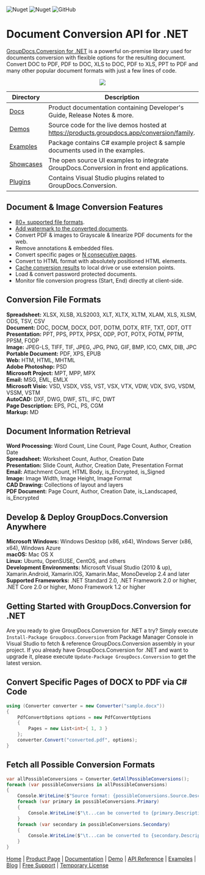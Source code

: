 ![Nuget](https://img.shields.io/nuget/v/groupdocs.conversion) ![Nuget](https://img.shields.io/nuget/dt/groupdocs.conversion) ![GitHub](https://img.shields.io/github/license/groupdocs-conversion/GroupDocs.Conversion-for-.NET)
# Document Conversion API for .NET

[GroupDocs.Conversion for .NET](https://products.groupdocs.com/conversion/net) is a powerful on-premise library used for documents conversion with flexible options for the resulting document. Convert DOC to PDF, PDF to DOC, XLS to DOC, PDF to XLS, PPT to PDF and many other popular document formats with just a few lines of code.

<p align="center">

  <a title="Download complete GroupDocs.Conversion for .NET source code" href="https://github.com/groupdocs-conversion/GroupDocs.Conversion-for-.NET/archive/master.zip">
	<img src="https://raw.github.com/AsposeExamples/java-examples-dashboard/master/images/downloadZip-Button-Large.png" />
  </a>
</p>

Directory | Description
--------- | -----------
[Docs](https://github.com/groupdocs-conversion/GroupDocs.Conversion-for-.NET/tree/master/Examples)  | Product documentation containing Developer's Guide, Release Notes & more.
[Demos](https://github.com/groupdocs-conversion/GroupDocs.Conversion-for-.NET/tree/master/Demos)  | Source code for the live demos hosted at https://products.groupdocs.app/conversion/family.
[Examples](https://github.com/groupdocs-conversion/GroupDocs.Conversion-for-.NET/tree/master/Examples)  | Package contains C# example project & sample documents used in the examples.
[Showcases](https://github.com/groupdocs-conversion/GroupDocs.Conversion-for-.NET/tree/master/Showcases)  | The open source UI examples to integrate GroupDocs.Conversion in front end applications. 
[Plugins](https://github.com/groupdocs-conversion/GroupDocs.Conversion-for-.NET/tree/master/Plugins)  | Contains Visual Studio plugins related to GroupDocs.Conversion.

## Document & Image Conversion Features

- [80+ supported file formats](https://docs.groupdocs.com/conversion/net/supported-document-formats/).
- [Add watermark to the converted documents](https://docs.groupdocs.com/conversion/net/add-watermark/).
- Convert PDF & images to Grayscale & linearize PDF documents for the web.
- Remove annotations & embedded files.
- Convert specific pages or [N consecutive pages](https://docs.groupdocs.com/conversion/net/convert-n-consecutive-pages/).
- Convert to HTML format with absolutely positioned HTML elements.
- [Cache conversion results](https://docs.groupdocs.com/conversion/net/how-to-use-custom-cache-implementation/) to local drive or use extension points.
- Load & convert password protected documents.
- Monitor file conversion progress (Start, End) directly at client-side.

## Conversion File Formats

**Spreadsheet:** XLSX, XLSB, XLS2003, XLT, XLTX, XLTM, XLAM, XLS, XLSM, ODS, TSV, CSV\
**Document:** DOC, DOCM, DOCX, DOT, DOTM, DOTX, RTF, TXT, ODT, OTT\
**Presentation:** PPT, PPS, PPTX, PPSX, ODP, POT, POTX, POTM, PPTM, PPSM, FODP\
**Image:** JPEG-LS, TIFF, TIF, JPEG, JPG, PNG, GIF, BMP, ICO, CMX, DIB, JPC\
**Portable Document:** PDF, XPS, EPUB\
**Web:** HTM, HTML, MHTML\
**Adobe Photoshop:** PSD\
**Microsoft Project:** MPT, MPP, MPX\
**Email:** MSG, EML, EMLX\
**Microsoft Visio:** VSD, VSDX, VSS, VST, VSX, VTX, VDW, VDX, SVG, VSDM, VSSM, VSTM\
**AutoCAD:** DXF, DWG, DWF, STL, IFC, DWT\
**Page Description:** EPS, PCL, PS, CGM\
**Markup:** MD

## Document Information Retrieval

**Word Processing:** Word Count, Line Count, Page Count, Author, Creation Date\
**Spreadsheet:** Worksheet Count, Author, Creation Date\
**Presentation:** Slide Count, Author, Creation Date, Presentation Format\
**Email:** Attachment Count, HTML Body, is_Encrypted, is_Signed\
**Image:** Image Width, Image Height, Image Format\
**CAD Drawing:** Collections of layout and layers\
**PDF Document:** Page Count, Author, Creation Date, is_Landscaped, is_Encrypted

## Develop & Deploy GroupDocs.Conversion Anywhere

**Microsoft Windows:** Windows Desktop (x86, x64), Windows Server (x86, x64), Windows Azure\
**macOS:** Mac OS X\
**Linux:** Ubuntu, OpenSUSE, CentOS, and others\
**Development Environments:** Microsoft Visual Studio (2010 & up), Xamarin.Android, Xamarin.IOS, Xamarin.Mac, MonoDevelop 2.4 and later\
**Supported Frameworks:** .NET Standard 2.0, .NET Framework 2.0 or higher, .NET Core 2.0 or higher, Mono Framework 1.2 or higher

## Getting Started with GroupDocs.Conversion for .NET

Are you ready to give GroupDocs.Conversion for .NET a try? Simply execute `Install-Package GroupDocs.Conversion` from Package Manager Console in Visual Studio to fetch & reference GroupDocs.Conversion assembly in your project. If you already have GroupDocs.Conversion for .NET and want to upgrade it, please execute `Update-Package GroupDocs.Conversion` to get the latest version.

## Convert Specific Pages of DOCX to PDF via C# Code

```csharp
using (Converter converter = new Converter("sample.docx"))
{
    PdfConvertOptions options = new PdfConvertOptions
    {
        Pages = new List<int>{ 1, 3 }
    };
    converter.Convert("converted.pdf", options);
}
```

## Fetch all Possible Conversion Formats

```csharp
var allPossibleConversions = Converter.GetAllPossibleConversions();
foreach (var possibleConversions in allPossibleConversions)
{
    Console.WriteLine($"Source format: {possibleConversions.Source.Description}");
    foreach (var primary in possibleConversions.Primary)
    {
        Console.WriteLine($"\t...can be converted to {primary.Description}");
    }
    foreach (var secondary in possibleConversions.Secondary)
    {
        Console.WriteLine($"\t...can be converted to {secondary.Description}");
    }
}
```

[Home](https://www.groupdocs.com/) | [Product Page](https://products.groupdocs.com/conversion/net) | [Documentation](https://docs.groupdocs.com/conversion/net) | [Demo](https://products.groupdocs.app/conversion/family) | [API Reference](https://apireference.groupdocs.com/net/conversion) | [Examples](https://github.com/groupdocs-conversion/GroupDocs.Conversion-for-.NET) | [Blog](https://blog.groupdocs.com/category/conversion/) | [Free Support](https://forum.groupdocs.com/c/conversion) | [Temporary License](https://purchase.groupdocs.com/temporary-license)
